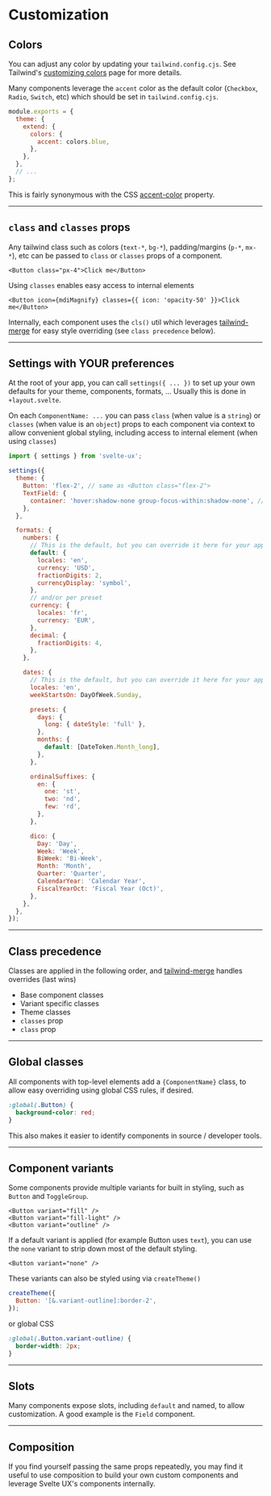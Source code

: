 <script>
  import Button from '$lib/components/Button.svelte';
</script>

# Customization

## Colors

You can adjust any color by updating your `tailwind.config.cjs`. See Tailwind's [customizing colors](https://tailwindcss.com/docs/customizing-colors) page for more details.

Many components leverage the `accent` color as the default color (`Checkbox`, `Radio`, `Switch`, etc) which should be set in `tailwind.config.cjs`.

```js
module.exports = {
  theme: {
    extend: {
      colors: {
        accent: colors.blue,
      },
    },
  },
  // ...
};
```

This is fairly synonymous with the CSS [accent-color](https://developer.mozilla.org/en-US/docs/Web/CSS/accent-color) property.

---

## `class` and `classes` props

Any tailwind class such as colors (`text-*`, `bg-*`), padding/margins (`p-*`, `mx-*`), etc can be passed to `class` or `classes` props of a component.

```svelte
<Button class="px-4">Click me</Button>
```

Using `classes` enables easy access to internal elements

```svelte
<Button icon={mdiMagnify} classes={{ icon: 'opacity-50' }}>Click me</Button>
```

Internally, each component uses the `cls()` util which leverages [tailwind-merge](https://github.com/dcastil/tailwind-merge) for easy style overriding (see `class precedence` below).

---

## Settings with YOUR preferences

At the root of your app, you can call `settings({ ... })` to set up your own defaults for your theme, components, formats, ... Usually this is done in `+layout.svelte`.

On each `ComponentName: ...` you can pass `class` (when value is a `string`) or `classes` (when value is an `object`) props to each component via context to allow convenient global styling, including access to internal element (when using `classes`)

```js
import { settings } from 'svelte-ux';

settings({
  theme: {
    Button: 'flex-2', // same as <Button class="flex-2">
    TextField: {
      container: 'hover:shadow-none group-focus-within:shadow-none', // same as <TextField classes={{ container: '...' }}>
    },
  },

  formats: {
    numbers: {
      // This is the default, but you can override it here for your app globally
      default: {
        locales: 'en',
        currency: 'USD',
        fractionDigits: 2,
        currencyDisplay: 'symbol',
      },
      // and/or per preset
      currency: {
        locales: 'fr',
        currency: 'EUR',
      },
      decimal: {
        fractionDigits: 4,
      },
    },

    dates: {
      // This is the default, but you can override it here for your app
      locales: 'en',
      weekStartsOn: DayOfWeek.Sunday,

      presets: {
        days: {
          long: { dateStyle: 'full' },
        },
        months: {
          default: [DateToken.Month_long],
        },
      },

      ordinalSuffixes: {
        en: {
          one: 'st',
          two: 'nd',
          few: 'rd',
        },
      },

      dico: {
        Day: 'Day',
        Week: 'Week',
        BiWeek: 'Bi-Week',
        Month: 'Month',
        Quarter: 'Quarter',
        CalendarYear: 'Calendar Year',
        FiscalYearOct: 'Fiscal Year (Oct)',
      },
    },
  },
});
```

---

## Class precedence

Classes are applied in the following order, and [tailwind-merge](https://github.com/dcastil/tailwind-merge) handles overrides (last wins)

- Base component classes
- Variant specific classes
- Theme classes
- `classes` prop
- `class` prop

---

## Global classes

All components with top-level elements add a `{ComponentName}` class, to allow easy overriding using global CSS rules, if desired.

```css
:global(.Button) {
  background-color: red;
}
```

This also makes it easier to identify components in source / developer tools.

---

## Component variants

Some components provide multiple variants for built in styling, such as `Button` and `ToggleGroup`.

```svelte
<Button variant="fill" />
<Button variant="fill-light" />
<Button variant="outline" />
```

If a default variant is applied (for example Button uses `text`), you can use the `none` variant to strip down most of the default styling.

```svelte
<Button variant="none" />
```

These variants can also be styled using via `createTheme()`

```js
createTheme({
  Button: '[&.variant-outline]:border-2',
});
```

or global CSS

```css
:global(.Button.variant-outline) {
  border-width: 2px;
}
```

---

## Slots

Many components expose slots, including `default` and named, to allow customization. A good example is the `Field` component.

---

## Composition

If you find yourself passing the same props repeatedly, you may find it useful to use composition to build your own custom components and leverage Svelte UX's components internally.
